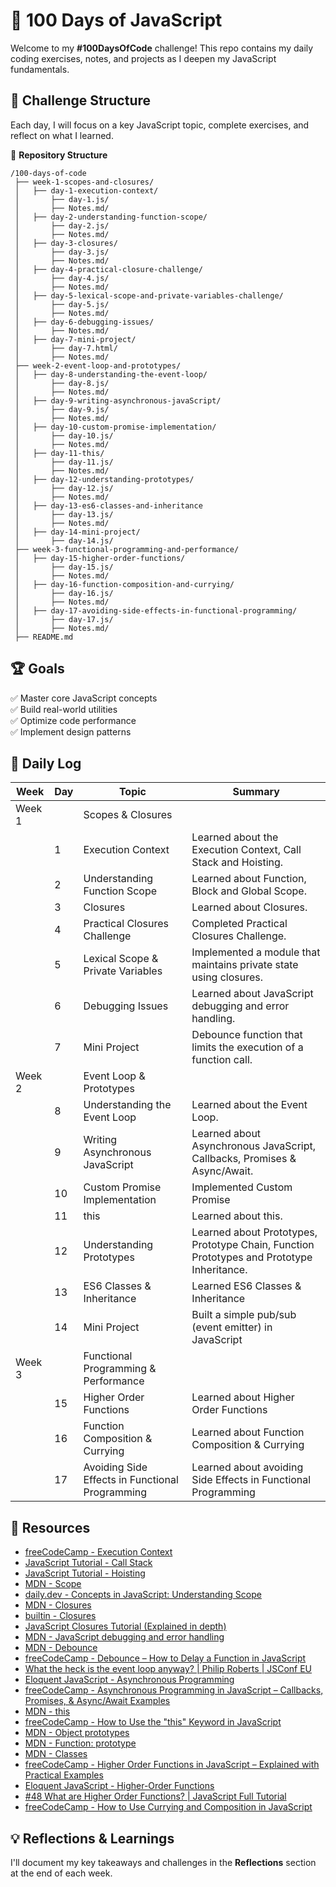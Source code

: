 # 🚀 100 Days of JavaScript

Welcome to my **#100DaysOfCode** challenge! This repo contains my daily coding exercises, notes, and projects as I deepen my JavaScript fundamentals.

## 📅 Challenge Structure

Each day, I will focus on a key JavaScript topic, complete exercises, and reflect on what I learned.

📂 **Repository Structure**

```
/100-days-of-code
 ├── week-1-scopes-and-closures/
 │   ├── day-1-execution-context/
 │       ├── day-1.js/
 │       ├── Notes.md/
 │   ├── day-2-understanding-function-scope/
 │       ├── day-2.js/
 │       ├── Notes.md/
 │   ├── day-3-closures/
 │       ├── day-3.js/
 │       ├── Notes.md/
 │   ├── day-4-practical-closure-challenge/
 │       ├── day-4.js/
 │       ├── Notes.md/
 │   ├── day-5-lexical-scope-and-private-variables-challenge/
 │       ├── day-5.js/
 │       ├── Notes.md/
 │   ├── day-6-debugging-issues/
 │       ├── Notes.md/
 │   ├── day-7-mini-project/
 │       ├── day-7.html/
 │       ├── Notes.md/
 ├── week-2-event-loop-and-prototypes/
 │   ├── day-8-understanding-the-event-loop/
 │       ├── day-8.js/
 │       ├── Notes.md/
 │   ├── day-9-writing-asynchronous-javaScript/
 │       ├── day-9.js/
 │       ├── Notes.md/
 │   ├── day-10-custom-promise-implementation/
 │       ├── day-10.js/
 │       ├── Notes.md/
 │   ├── day-11-this/
 │       ├── day-11.js/
 │       ├── Notes.md/
 │   ├── day-12-understanding-prototypes/
 │       ├── day-12.js/
 │       ├── Notes.md/
 │   ├── day-13-es6-classes-and-inheritance
 │       ├── day-13.js/
 │       ├── Notes.md/
 │   ├── day-14-mini-project/
 │       ├── day-14.js/
 ├── week-3-functional-programming-and-performance/
 │   ├── day-15-higher-order-functions/
 │       ├── day-15.js/
 │       ├── Notes.md/
 │   ├── day-16-function-composition-and-currying/
 │       ├── day-16.js/
 │       ├── Notes.md/
 │   ├── day-17-avoiding-side-effects-in-functional-programming/
 │       ├── day-17.js/
 │       ├── Notes.md/
 ├── README.md
```

## 🏆 Goals

✅ Master core JavaScript concepts  
✅ Build real-world utilities  
✅ Optimize code performance  
✅ Implement design patterns

## 📖 Daily Log

| Week   | Day | Topic                                           | Summary                                                                                   |
| ------ | --- | ----------------------------------------------- | ----------------------------------------------------------------------------------------- |
| Week 1 |     | Scopes & Closures                               |
|        | 1   | Execution Context                               | Learned about the Execution Context, Call Stack and Hoisting.                             |
|        | 2   | Understanding Function Scope                    | Learned about Function, Block and Global Scope.                                           |
|        | 3   | Closures                                        | Learned about Closures.                                                                   |
|        | 4   | Practical Closures Challenge                    | Completed Practical Closures Challenge.                                                   |
|        | 5   | Lexical Scope & Private Variables               | Implemented a module that maintains private state using closures.                         |
|        | 6   | Debugging Issues                                | Learned about JavaScript debugging and error handling.                                    |
|        | 7   | Mini Project                                    | Debounce function that limits the execution of a function call.                           |
| Week 2 |     | Event Loop & Prototypes                         |
|        | 8   | Understanding the Event Loop                    | Learned about the Event Loop.                                                             |
|        | 9   | Writing Asynchronous JavaScript                 | Learned about Asynchronous JavaScript, Callbacks, Promises & Async/Await.                 |
|        | 10  | Custom Promise Implementation                   | Implemented Custom Promise                                                                |
|        | 11  | this                                            | Learned about this.                                                                       |
|        | 12  | Understanding Prototypes                        | Learned about Prototypes, Prototype Chain, Function Prototypes and Prototype Inheritance. |
|        | 13  | ES6 Classes & Inheritance                       | Learned ES6 Classes & Inheritance                                                         |
|        | 14  | Mini Project                                    | Built a simple pub/sub (event emitter) in JavaScript                                      |
| Week 3 |     | Functional Programming & Performance            |
|        | 15  | Higher Order Functions                          | Learned about Higher Order Functions                                                      |
|        | 16  | Function Composition & Currying                 | Learned about Function Composition & Currying                                             |
|        | 17  | Avoiding Side Effects in Functional Programming | Learned about avoiding Side Effects in Functional Programming                             |

## 🔗 Resources

- [freeCodeCamp - Execution Context](https://www.freecodecamp.org/news/how-javascript-works-behind-the-scene-javascript-execution-context/)
- [JavaScript Tutorial - Call Stack](https://www.javascripttutorial.net/javascript-call-stack/)
- [JavaScript Tutorial - Hoisting](https://www.javascripttutorial.net/javascript-hoisting/)
- [MDN - Scope](https://developer.mozilla.org/en-US/docs/Glossary/Scope)
- [daily.dev - Concepts in JavaScript: Understanding Scope](https://daily.dev/blog/concepts-in-javascript-understanding-scope#:~:text=Function%20Scope%3A%20Variables%20declared%20within,variables%20of%20their%20outer%20functions.)
- [MDN - Closures](https://developer.mozilla.org/en-US/docs/Web/JavaScript/Guide/Closures)
- [builtin - Closures](https://builtin.com/articles/javascript-closures)
- [JavaScript Closures Tutorial (Explained in depth)](https://www.youtube.com/watch?v=aHrvi2zTlaU)
- [MDN - JavaScript debugging and error handling](https://developer.mozilla.org/en-US/docs/Learn_web_development/Core/Scripting/Debugging_JavaScript)
- [MDN - Debounce](https://developer.mozilla.org/en-US/docs/Glossary/Debounce)
- [freeCodeCamp - Debounce – How to Delay a Function in JavaScript](https://www.freecodecamp.org/news/javascript-debounce-example/)
- [What the heck is the event loop anyway? | Philip Roberts | JSConf EU](https://www.youtube.com/watch?v=8aGhZQkoFbQ)
- [Eloquent JavaScript - Asynchronous Programming](https://eloquentjavascript.net/11_async.html)
- [freeCodeCamp - Asynchronous Programming in JavaScript – Callbacks, Promises, & Async/Await Examples](https://www.freecodecamp.org/news/asynchronous-programming-in-javascript-examples/)
- [MDN - this](https://developer.mozilla.org/en-US/docs/Web/JavaScript/Reference/Operators/this)
- [freeCodeCamp - How to Use the "this" Keyword in JavaScript](https://www.freecodecamp.org/news/the-this-keyword-in-javascript/)
- [MDN - Object prototypes](https://developer.mozilla.org/en-US/docs/Learn_web_development/Extensions/Advanced_JavaScript_objects/Object_prototypes)
- [MDN - Function: prototype](https://developer.mozilla.org/en-US/docs/Web/JavaScript/Reference/Global_Objects/Function/prototype)
- [MDN - Classes](https://developer.mozilla.org/en-US/docs/Web/JavaScript/Reference/Classes)
- [freeCodeCamp - Higher Order Functions in JavaScript – Explained with Practical Examples](https://www.freecodecamp.org/news/higher-order-functions-in-javascript-explained/)
- [Eloquent JavaScript - Higher-Order Functions](https://eloquentjavascript.net/05_higher_order.html)
- [#48 What are Higher Order Functions? | JavaScript Full Tutorial](https://www.youtube.com/watch?v=9E8Ih8sVy3M&t=389s)
- [freeCodeCamp - How to Use Currying and Composition in JavaScript](https://www.freecodecamp.org/news/how-to-use-currying-and-composition-in-javascript/)

## 💡 Reflections & Learnings

I'll document my key takeaways and challenges in the **Reflections** section at the end of each week.
